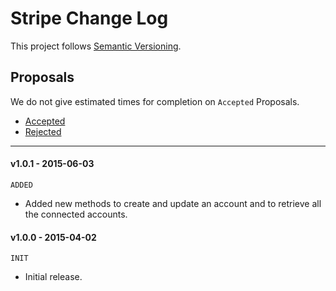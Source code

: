 # Stripe Change Log

This project follows [Semantic Versioning](CONTRIBUTING.md).

## Proposals

We do not give estimated times for completion on `Accepted` Proposals.

- [Accepted](https://github.com/cartalyst/stripe/labels/Accepted)
- [Rejected](https://github.com/cartalyst/stripe/labels/Rejected)

---

#### v1.0.1 - 2015-06-03

`ADDED`

- Added new methods to create and update an account and to retrieve all the connected accounts.

#### v1.0.0 - 2015-04-02

`INIT`

- Initial release.

